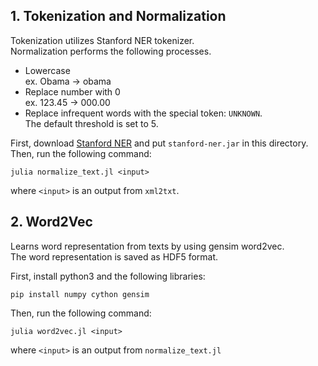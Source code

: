 ## 1. Tokenization and Normalization
Tokenization utilizes Stanford NER tokenizer.  
Normalization performs the following processes.
* Lowercase  
ex. Obama → obama
* Replace number with 0  
ex. 123.45 → 000.00
* Replace infrequent words with the special token: `UNKNOWN`.  
The default threshold is set to 5.

First, download [Stanford NER](https://nlp.stanford.edu/software/CRF-NER.shtml#Download)
and put `stanford-ner.jar` in this directory.  
Then, run the following command:
```
julia normalize_text.jl <input>
```
where `<input>` is an output from `xml2txt`.

## 2. Word2Vec
Learns word representation from texts by using gensim word2vec.  
The word representation is saved as HDF5 format.

First, install python3 and the following libraries:
```
pip install numpy cython gensim
```
Then, run the following command:
```
julia word2vec.jl <input>
```
where `<input>` is an output from `normalize_text.jl`
